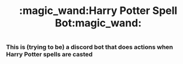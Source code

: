 <h1 align="center">:magic_wand:Harry Potter Spell Bot:magic_wand:<h1/>
<h3 align="left">This is (trying to be) a discord bot that does actions when Harry Potter spells are casted<h3/>
